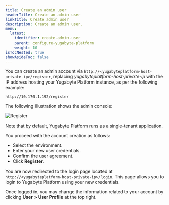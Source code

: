 ```yaml
---
title: Create an admin user
headerTitle: Create an admin user
linkTitle: Create admin user
description: Create an admin user.
menu:
  latest:
    identifier: create-admin-user
    parent: configure-yugabyte-platform
    weight: 10
isTocNested: true
showAsideToc: false
---
```


You can create an admin account via `http://<yugabyteplatform-host-private-ip>/register`, replacing *yugabyteplatform-host-private-ip* with the IP address hosting your Yugabyte Platform instance, as per the following example:

```output
http://10.170.1.192/register
```

The following illustration shows the admin console:

![Register](/images/ee/register.png)

Note that by default, Yugabyte Platform runs as a single-tenant application.

You proceed with the account creation as follows: 

- Select the environment.
- Enter your new user credentials.
- Confirm the user agreement.
- Click **Register**. 

You are now redirected to the login page located at `http://<yugabyteplatform-host-private-ip>/login`. This page allows you to login to Yugabyte Platform using your new credentials.

Once logged in, you may change the information related to your account by clicking **User > User Profile** at the top right.